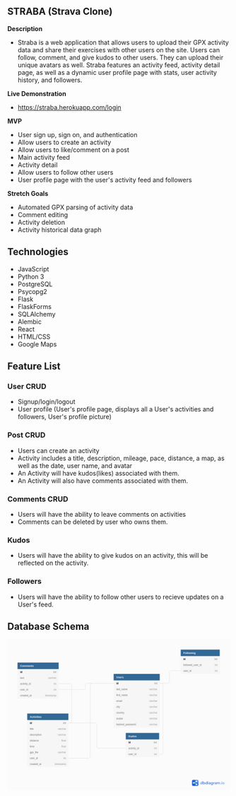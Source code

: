 ## STRABA (Strava Clone)

**Description**
* Straba is a web application that allows users to upload their GPX activity data and share their exercises with other users on the site.  Users can follow, comment, and give kudos to other users.  They can upload their unique avatars as well. Straba features an activity feed, activity detail page, as well as a dynamic user profile page with stats, user activity history, and followers.

**Live Demonstration**
* https://straba.herokuapp.com/login

**MVP**
* User sign up, sign on, and authentication 
* Allow users to create an activity 
* Allow users to like/comment on a post 
* Main activity feed
* Activity detail
* Allow users to follow other users 
* User profile page with the user's activity feed and followers

**Stretch Goals**
* Automated GPX parsing of activity data
* Comment editing
* Activity deletion
* Activity historical data graph

## Technologies
 - JavaScript
 - Python 3
 - PostgreSQL
 - Psycopg2
 - Flask
 - FlaskForms
 - SQLAlchemy
 - Alembic
 - React
 - HTML/CSS
 - Google Maps

## Feature List
 ### User CRUD
  - Signup/login/logout
  - User profile (User's profile page, displays all a User's activities and followers, User's profile picture)

 ### Post CRUD
  - Users can create an activity
  - Activity includes a title, description, mileage, pace, distance, a map, as well as the date, user name, and avatar
  - An Activity will have kudos(likes) associated with them.
  - An Activity will also have comments associated with them.

 ### Comments CRUD
  - Users will have the ability to leave comments on activities
  - Comments can be deleted by user who owns them.

 ### Kudos
  - Users will have the ability to give kudos on an activity, this will be reflected on the activity.

 ### Followers
  - Users will have the ability to follow other users to recieve updates on a User's feed.

## Database Schema
  ![STRABA Database Schema](/assets/StrabaDBSchema.png)
